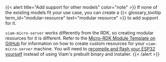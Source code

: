 {{< alert title="Add support for other models" color="note" >}}
If none of the existing models fit your use case, you can create a {{< glossary_tooltip term_id="modular-resource" text="modular resource" >}} to add support for it.

`viam-micro-server` works differently from the RDK, so creating modular resources for it is different.
Refer to the [Micro-RDK Module Template on GitHub](https://github.com/viamrobotics/micro-rdk/tree/main/templates/module) for information on how to create custom resources for your `viam-micro-server` machine.
You will need to [recompile and flash your ESP32 yourself](/installation/viam-micro-server-setup/#install-viam-micro-server) instead of using Viam's prebuilt binary and installer.
{{< /alert >}}
